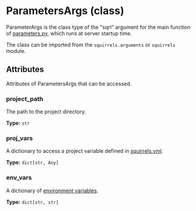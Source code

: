 # ParametersArgs (class)

ParameterArgs is the class type of the "sqrl" argument for the main function of [parameters.py], which runs at server startup time.

The class can be imported from the `squirrels.arguments` or `squirrels` module.

## Attributes

Attributes of ParametersArgs that can be accessed.

### project_path

The path to the project directory.

**Type:** `str`

### proj_vars

A dictionary to access a project variable defined in [squirrels.yml].

**Type:** `dict[str, Any]`

### env_vars

A dictionary of [environment variables].

**Type:** `dict[str, str]`


[parameters.py]: ../../../docs/concepts/parameters
[squirrels.yml]: ../../../docs/concepts/squirrels-yml
[environment variables]: ../../../docs/concepts/environment
